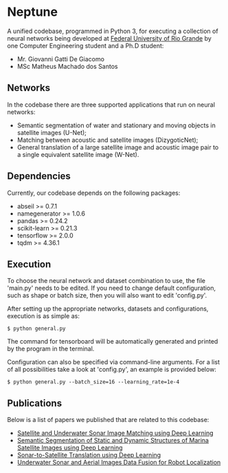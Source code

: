# Neptune

A unified codebase, programmed in Python 3, for executing a collection of neural networks being developed 
at [Federal University of Rio Grande](https://www.furg.br) by one Computer Engineering student and a Ph.D student:
* Mr. Giovanni Gatti De Giacomo
* MSc Matheus Machado dos Santos

## Networks

In the codebase there are three supported applications that run on neural networks:
* Semantic segmentation of water and stationary and moving objects in satellite images (U-Net);
* Matching between acoustic and satellite images (DizygoticNet);
* General translation of a large satellite image and acoustic image pair to a single equivalent 
satellite image (W-Net).

## Dependencies

Currently, our codebase depends on the following packages:
* abseil >= 0.7.1
* namegenerator >= 1.0.6
* pandas >= 0.24.2
* scikit-learn >= 0.21.3
* tensorflow >= 2.0.0
* tqdm >= 4.36.1

## Execution

To choose the neural network and dataset combination to use, the file 'main.py' needs to be edited. If you need to
change default configuration, such as shape or batch size, then you will also want to edit 'config.py'.

After setting up the appropriate networks, datasets and configurations, execution is as simple as:
```shell script
$ python general.py
```

The command for tensorboard will be automatically generated and printed by the program in the terminal.

Configuration can also be specified via command-line arguments. For a list of all possibilities take a look at
'config.py', an example is provided below:
```shell script
$ python general.py --batch_size=16 --learning_rate=1e-4
```

## Publications

Below is a list of papers we published that are related to this codebase:
* [Satellite and Underwater Sonar Image Matching using Deep Learning]()
* [Semantic Segmentation of Static and Dynamic Structures of Marina Satellite Images using Deep Learning](https://ieeexplore.ieee.org/abstract/document/8923817)
* [Sonar-to-Satellite Translation using Deep Learning](https://ieeexplore.ieee.org/abstract/document/8614099)
* [Underwater Sonar and Aerial Images Data Fusion for Robot Localization](https://ieeexplore.ieee.org/abstract/document/8981586)
